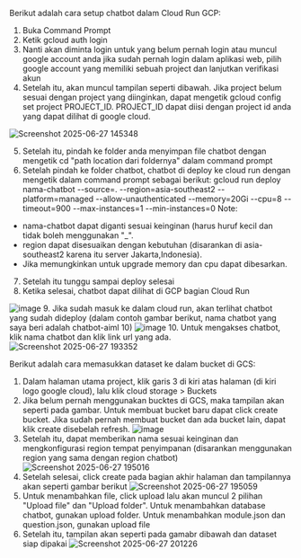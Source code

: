 Berikut adalah cara setup chatbot dalam Cloud Run GCP:
1. Buka Command Prompt
2. Ketik gcloud auth login
3. Nanti akan diminta login untuk yang belum pernah login atau muncul google account anda jika sudah pernah login dalam aplikasi web, pilih google account yang memiliki sebuah project dan lanjutkan verifikasi akun
4. Setelah itu, akan muncul tampilan seperti dibawah. Jika project belum sesuai dengan project yang diinginkan, dapat mengetik  gcloud config set project PROJECT_ID. PROJECT_ID dapat diisi dengan project id anda yang dapat dilihat di google cloud.

![Screenshot 2025-06-27 145348](https://github.com/user-attachments/assets/309dc4e2-03fe-4b59-b876-affd8b252802)

5. Setelah itu, pindah ke folder anda menyimpan file chatbot dengan mengetik cd "path location dari foldernya" dalam command prompt
6. Setelah pindah ke folder chatbot, chatbot di deploy ke cloud run dengan mengetik dalam command prompt sebagai berikut:
   gcloud run deploy nama-chatbot --source=. --region=asia-southeast2 --platform=managed --allow-unauthenticated --memory=20Gi --cpu=8 --timeout=900 --max-instances=1 --min-instances=0
Note:
- nama-chatbot dapat diganti sesuai keinginan (harus huruf kecil dan tidak boleh menggunakan "_".
- region dapat disesuaikan dengan kebutuhan (disarankan di asia-southeast2 karena itu server Jakarta,Indonesia).
- Jika memungkinkan untuk upgrade memory dan cpu dapat dibesarkan.
7. Setelah itu tunggu sampai deploy selesai
8. Ketika selesai, chatbot dapat dilihat di GCP bagian Cloud Run
  
![image](https://github.com/user-attachments/assets/1a6a2884-ad5e-4e97-8d76-0d73fe0659cc)
9. Jika sudah masuk ke dalam cloud run, akan terlihat chatbot yang sudah dideploy (dalam contoh gambar berikut, nama chatbot yang saya beri adalah chatbot-aiml 10)
![image](https://github.com/user-attachments/assets/ff6b14e2-bba2-4b53-a88b-1228f89b0c00)
10. Untuk mengakses chatbot, klik nama chatbot dan klik link url yang ada.
![Screenshot 2025-06-27 193352](https://github.com/user-attachments/assets/7c685507-129a-4f4a-8c4f-3435f6ff0ebb)

Berikut adalah cara memasukkan dataset ke dalam bucket di GCS:
1. Dalam halaman utama project, klik garis 3 di kiri atas halaman (di kiri logo google cloud), lalu klik cloud storage > Buckets
2. Jika belum pernah menggunakan bucktes di GCS, maka tampilan akan seperti pada gambar. Untuk membuat bucket baru dapat click create bucket. Jika sudah pernah membuat bucket dan ada bucket lain, dapat klik create disebelah refresh.
![image](https://github.com/user-attachments/assets/79d39ccd-2606-4fa2-80b8-3389de7e1daf)
3. Setelah itu, dapat memberikan nama sesuai keinginan dan mengkonfigurasi region tempat penyimpanan (disarankan menggunakan region yang sama dengan region chatbot)
![Screenshot 2025-06-27 195016](https://github.com/user-attachments/assets/05b78521-02f4-4adc-aaa9-396f90d66a51)
4. Setelah selesai, click create pada bagian akhir halaman dan tampilannya akan seperti gambar berikut
![Screenshot 2025-06-27 195059](https://github.com/user-attachments/assets/64855494-dd03-472a-a195-bd6972bb703f)
5. Untuk menambahkan file, click upload lalu akan muncul 2 pilihan "Upload file" dan "Upload folder". Untuk menambahkan database chatbot, gunakan upload folder. Untuk menambahkan module.json dan question.json, gunakan upload file
6. Setelah itu, tampilan akan seperti pada gamabr dibawah dan dataset siap dipakai 
![Screenshot 2025-06-27 201226](https://github.com/user-attachments/assets/9264f332-32f1-4631-b7da-1214113ce9a5)
